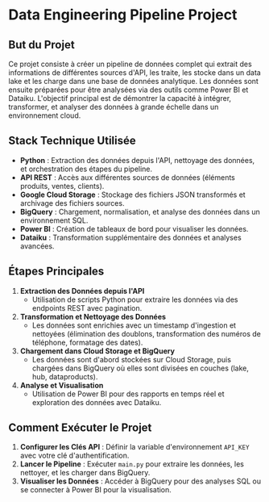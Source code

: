 # Data Engineering Pipeline Project

## But du Projet
Ce projet consiste à créer un pipeline de données complet qui extrait des informations de différentes sources d'API, les traite, les stocke dans un data lake et les charge dans une base de données analytique. Les données sont ensuite préparées pour être analysées via des outils comme Power BI et Dataiku. L'objectif principal est de démontrer la capacité à intégrer, transformer, et analyser des données à grande échelle dans un environnement cloud.

## Stack Technique Utilisée
- **Python** : Extraction des données depuis l'API, nettoyage des données, et orchestration des étapes du pipeline.
- **API REST** : Accès aux différentes sources de données (éléments produits, ventes, clients).
- **Google Cloud Storage** : Stockage des fichiers JSON transformés et archivage des fichiers sources.
- **BigQuery** : Chargement, normalisation, et analyse des données dans un environnement SQL.
- **Power BI** : Création de tableaux de bord pour visualiser les données.
- **Dataiku** : Transformation supplémentaire des données et analyses avancées.

## Étapes Principales
1. **Extraction des Données depuis l'API**
   - Utilisation de scripts Python pour extraire les données via des endpoints REST avec pagination.
2. **Transformation et Nettoyage des Données**
   - Les données sont enrichies avec un timestamp d'ingestion et nettoyées (élimination des doublons, transformation des numéros de téléphone, formatage des dates).
3. **Chargement dans Cloud Storage et BigQuery**
   - Les données sont d'abord stockées sur Cloud Storage, puis chargées dans BigQuery où elles sont divisées en couches (lake, hub, dataproducts).
4. **Analyse et Visualisation**
   - Utilisation de Power BI pour des rapports en temps réel et exploration des données avec Dataiku.

## Comment Exécuter le Projet
1. **Configurer les Clés API** : Définir la variable d'environnement `API_KEY` avec votre clé d'authentification.
2. **Lancer le Pipeline** : Exécuter `main.py` pour extraire les données, les nettoyer, et les charger dans BigQuery.
3. **Visualiser les Données** : Accéder à BigQuery pour des analyses SQL ou se connecter à Power BI pour la visualisation.

